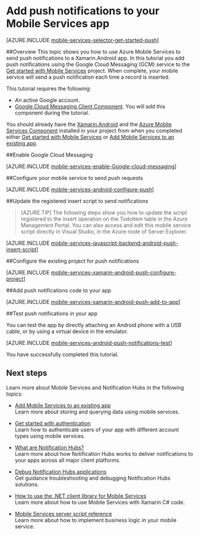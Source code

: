 <properties 
	pageTitle="Add push notifications to your Xamarin Android app | Azure Mobile Services" 
	description="Learn how to configure push notifications with Google Cloud Messaging for you Xamarin.Android apps using Azure Mobile Services and Azure Notification Hubs." 
	documentationCenter="xamarin" 
	authors="ggailey777" 
	manager="dwrede" 
	services="mobile-services" 
	editor=""/>

<tags 
	ms.service="mobile-services" 
	ms.workload="mobile" 
	ms.tgt_pltfrm="mobile-xamarin-android" 
	ms.devlang="dotnet" 
	ms.topic="article" 
	ms.date="06/19/2015" 
	ms.author="glenga"/>

# Add push notifications to your Mobile Services app

[AZURE.INCLUDE [mobile-services-selector-get-started-push](../../includes/mobile-services-selector-get-started-push.md)]

##Overview
This topic shows you how to use Azure Mobile Services to send push notifications to a Xamarin.Android app. In this tutorial you add push notifications using the Google Cloud Messaging (GCM) service to the [Get started with Mobile Services] project. When complete, your mobile service will send a push notification each time a record is inserted.

This tutorial requires the following:

+ An active Google account.
+ [Google Cloud Messaging Client Component]. You will add this component during the tutorial.

You should already have the [Xamarin.Android] and the [Azure Mobile Services Component] installed in your project from when you completed either [Get started with Mobile Services] or [Add Mobile Services to an existing app].

##<a id="register"></a>Enable Google Cloud Messaging

[AZURE.INCLUDE [mobile-services-enable-Google-cloud-messaging](../../includes/mobile-services-enable-Google-cloud-messaging.md)]

##<a id="configure"></a>Configure your mobile service to send push requests

[AZURE.INCLUDE [mobile-services-android-configure-push](../../includes/mobile-services-android-configure-push.md)]

##<a id="update-scripts"></a>Update the registered insert script to send notifications

>[AZURE.TIP] The following steps show you how to update the script registered to the insert operation on the TodoItem table in the Azure Management Portal. You can also access and edit this mobile service script directly in Visual Studio, in the Azure node of Server Explorer. 

[AZURE.INCLUDE [mobile-services-javascript-backend-android-push-insert-script](../../includes/mobile-services-javascript-backend-android-push-insert-script.md)]


##<a id="configure-app"></a>Configure the existing project for push notifications

[AZURE.INCLUDE [mobile-services-xamarin-android-push-configure-project](../../includes/mobile-services-xamarin-android-push-configure-project.md)]

##<a id="add-push"></a>Add push notifications code to your app

[AZURE.INCLUDE [mobile-services-xamarin-android-push-add-to-app](../../includes/mobile-services-xamarin-android-push-add-to-app.md)]

##<a id="test"></a>Test push notifications in your app

You can test the app by directly attaching an Android phone with a USB cable, or by using a virtual device in the emulator.

[AZURE.INCLUDE [mobile-services-android-push-notifications-test](../../includes/mobile-services-android-push-notifications-test.md)]

You have successfully completed this tutorial.

## <a name="next-steps"></a>Next steps

Learn more about Mobile Services and Notification Hubs in the following topics:

* [Add Mobile Services to an existing app]
  <br/>Learn more about storing and querying data using mobile services.

* [Get started with authentication](mobile-services-android-get-started-users.md)
  <br/>Learn how to authenticate users of your app with different account types using mobile services.

* [What are Notification Hubs?](../notification-hubs-overview.md)
  <br/>Learn more about how Notification Hubs works to deliver notifications to your apps across all major client platforms.

* [Debug Notification Hubs applications](http://go.microsoft.com/fwlink/p/?linkid=386630)
  </br>Get guidance troubleshooting and debugging Notification Hubs solutions. 

* [How to use the .NET client library for Mobile Services](mobile-services-windows-dotnet-how-to-use-client-library.md)
  <br/>Learn more about how to use Mobile Services with Xamarin C# code.

* [Mobile Services server script reference](mobile-services-how-to-use-server-scripts.md)
  <br/>Learn more about how to implement business logic in your mobile service.

<!-- URLs. -->
[Get started with Mobile Services]: mobile-services-ios-get-started.md
[Add Mobile Services to an existing app]: mobile-services-android-get-started-data.md

[Google Cloud Messaging Client Component]: http://components.xamarin.com/view/GCMClient/
[Xamarin.Android]: http://xamarin.com/download/
[Azure Mobile Services Component]: http://components.xamarin.com/view/azure-mobile-services/
 